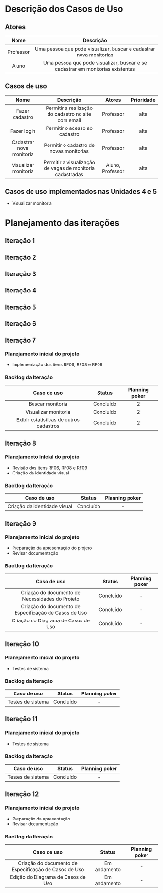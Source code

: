 # Descrição dos Casos de Uso

## Atores

|Nome|Descrição|
|:--:|:--:|
| Professor | Uma pessoa que pode visualizar, buscar e cadastrar nova monitorias |
| Aluno | Uma pessoa que pode visualizar, buscar e se cadastrar em monitorias existentes |

## Casos de uso

|Nome|Descrição|Atores|Prioridade|
|:--:|:--:|:--:|:--:|
| Fazer cadastro | Permitir a realização do cadastro no site com email | Professor | alta |
| Fazer login | Permitir o acesso ao cadastro | Professor | alta |
| Cadastrar nova monitoria | Permitir o cadastro de novas monitorias | Professor | alta |
| Visualizar monitoria | Permitir a visualização de vagas de monitoria cadastradas | Aluno, Professor | alta |

## Casos de uso implementados nas Unidades 4 e 5
- Visualizar monitoria

# Planejamento das iterações

## Iteração 1

## Iteração 2

## Iteração 3

## Iteração 4

## Iteração 5

## Iteração 6

## Iteração 7

### Planejamento inicial do projeto
- Implementação dos itens RF06, RF08 e RF09

### Backlog da Iteração
|Caso de uso|Status|Planning poker|
|:--:|:--:|:--:|
| Buscar monitoria | Concluído | 2 |
| Visualizar monitoria | Concluído | 2 |
| Exibir estatísticas de outros cadastros | Concluído | 2 |

## Iteração 8
### Planejamento inicial do projeto
- Revisão dos itens RF06, RF08 e RF09
- Criação da identidade visual

### Backlog da Iteração
|Caso de uso|Status|Planning poker|
|:--:|:--:|:--:|
| Criação da identidade visual | Concluído | - |

## Iteração 9
### Planejamento inicial do projeto
- Preparação da apresentação do
projeto
- Revisar documentação

### Backlog da Iteração
|Caso de uso|Status|Planning poker|
|:--:|:--:|:--:|
| Criação do documento de Necessidades do Projeto | Concluído | - |
| Criação do documento de Especificação de Casos de Uso | Concluído | - |
| Criação do Diagrama de Casos de Uso | Concluído | - |

## Iteração 10
### Planejamento inicial do projeto
- Testes de sistema

### Backlog da Iteração
|Caso de uso|Status|Planning poker|
|:--:|:--:|:--:|
| Testes de sistema | Concluído | - |

## Iteração 11
### Planejamento inicial do projeto
- Testes de sistema

### Backlog da Iteração
|Caso de uso|Status|Planning poker|
|:--:|:--:|:--:|
| Testes de sistema | Concluído | - |

## Iteração 12
### Planejamento inicial do projeto
- Preparação da apresentação
- Revisar documentação

### Backlog da Iteração
|Caso de uso|Status|Planning poker|
|:--:|:--:|:--:|
| Criação do documento de Especificação de Casos de Uso | Em andamento | - |
| Edição do Diagrama de Casos de Uso | Em andamento | - |